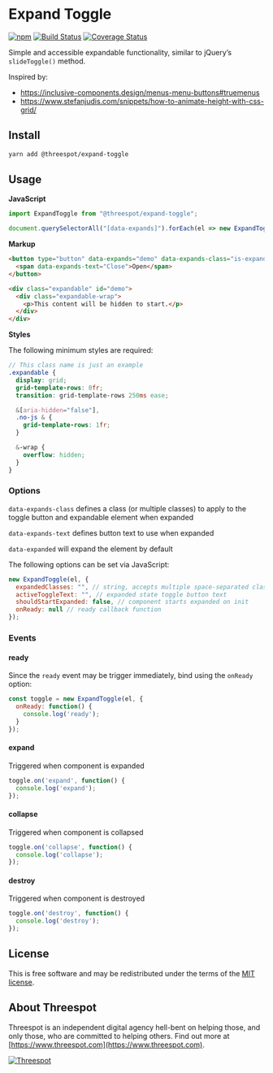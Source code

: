 # Expand Toggle

[![npm](https://badge.fury.io/js/%40threespot%2Fexpand-toggle.svg)](https://www.npmjs.com/package/@threespot/expand-toggle)
[![Build Status](https://travis-ci.org/Threespot/expand-toggle.svg?branch=master)](https://travis-ci.org/Threespot/expand-toggle)
[![Coverage Status](https://coveralls.io/repos/github/Threespot/expand-toggle/badge.svg)](https://coveralls.io/github/Threespot/expand-toggle)

Simple and accessible expandable functionality, similar to jQuery’s `slideToggle()` method.

Inspired by:

- https://inclusive-components.design/menus-menu-buttons#truemenus
- https://www.stefanjudis.com/snippets/how-to-animate-height-with-css-grid/

## Install

```bash
yarn add @threespot/expand-toggle
```

## Usage

**JavaScript**

```js
import ExpandToggle from "@threespot/expand-toggle";

document.querySelectorAll("[data-expands]").forEach(el => new ExpandToggle(el));
```

**Markup**

```html
<button type="button" data-expands="demo" data-expands-class="is-expanded">
  <span data-expands-text="Close">Open</span>
</button>

<div class="expandable" id="demo">
  <div class="expandable-wrap">
    <p>This content will be hidden to start.</p>
  </div>
</div>
```

**Styles**

The following minimum styles are required:

```scss
// This class name is just an example
.expandable {
  display: grid;
  grid-template-rows: 0fr;
  transition: grid-template-rows 250ms ease;

  &[aria-hidden="false"],
  .no-js & {
    grid-template-rows: 1fr;
  }

  &-wrap {
    overflow: hidden;
  }
}
```


### Options

`data-expands-class` defines a class (or multiple classes) to apply to the toggle button and expandable element when expanded

`data-expands-text` defines button text to use when expanded

`data-expanded` will expand the element by default

The following options can be set via JavaScript:

```js
new ExpandToggle(el, {
  expandedClasses: "", // string, accepts multiple space-separated classes
  activeToggleText: "", // expanded state toggle button text
  shouldStartExpanded: false, // component starts expanded on init
  onReady: null // ready callback function
});
```


### Events

#### ready

Since the `ready` event may be trigger immediately, bind using the `onReady` option:

```js
const toggle = new ExpandToggle(el, {
  onReady: function() {
    console.log('ready');
  }
});
```

#### expand

Triggered when component is expanded

```js
toggle.on('expand', function() {
  console.log('expand');
});
```

#### collapse

Triggered when component is collapsed

```js
toggle.on('collapse', function() {
  console.log('collapse');
});
```

#### destroy

Triggered when component is destroyed

```js
toggle.on('destroy', function() {
  console.log('destroy');
});
```

## License

This is free software and may be redistributed under the terms of the [MIT license](https://github.com/Threespot/expand-toggle/blob/master/LICENSE.md).

## About Threespot

Threespot is an independent digital agency hell-bent on helping those, and only those, who are committed to helping others. Find out more at [https://www.threespot.com](https://www.threespot.com).

[![Threespot](https://avatars3.githubusercontent.com/u/370822?v=3&s=100)](https://www.threespot.com)
